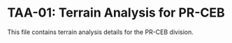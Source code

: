 # TAA-01: Terrain Analysis for PR-CEB

This file contains terrain analysis details for the PR-CEB division.
